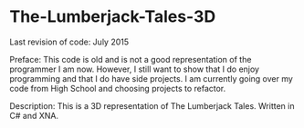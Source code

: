 # The-Lumberjack-Tales-3D
Last revision of code: July 2015

Preface: This code is old and is not a good representation of the programmer I am now. However, I still want to show that I do enjoy programming and that I do have side projects. I am currently going over my code from High School and choosing projects to refactor.

Description: This is a 3D representation of The Lumberjack Tales. Written in C# and XNA. 
